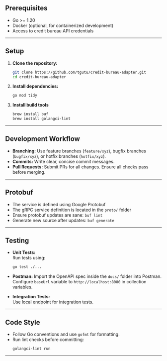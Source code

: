 ## Prerequisites

- Go >= 1.20
- Docker (optional, for containerized development)
- Access to credit bureau API credentials

---

## Setup

1. **Clone the repository:**
    ```sh
    git clone https://github.com/tgutu/credit-bureau-adapter.git
    cd credit-bureau-adapter
    ```

2. **Install dependencies:**
    ```sh
    go mod tidy
    ```

3. **Install build tools**
    ```sh
    brew install buf
    brew install golangci-lint
    ```

---

## Development Workflow

- **Branching:** Use feature branches (`feature/xyz`), bugfix branches (`bugfix/xyz`), or hotfix branches (`hotfix/xyz`).
- **Commits:** Write clear, concise commit messages.
- **Pull Requests:** Submit PRs for all changes. Ensure all checks pass before merging.

---

## Protobuf
- The service is defined using Google Protobuf
- The gRPC service definition is located in the `proto/` folder
- Ensure protobuf updates are sane: `buf lint`
- Generate new source after updates: `buf generate`
---

## Testing

- **Unit Tests:**  
  Run tests using:
  ```sh
  go test ./...
  ```

- **Postman:**
  Import the OpenAPI spec inside the `docs/` folder into Postman.
  Configure `baseUrl` variable to `http://localhost:8080` in collection variables.

- **Integration Tests:**  
  Use local endpoint for integration tests.

---

## Code Style

- Follow Go conventions and use `gofmt` for formatting.
- Run lint checks before committing:
  ```sh
  golangci-lint run
  ```

---

